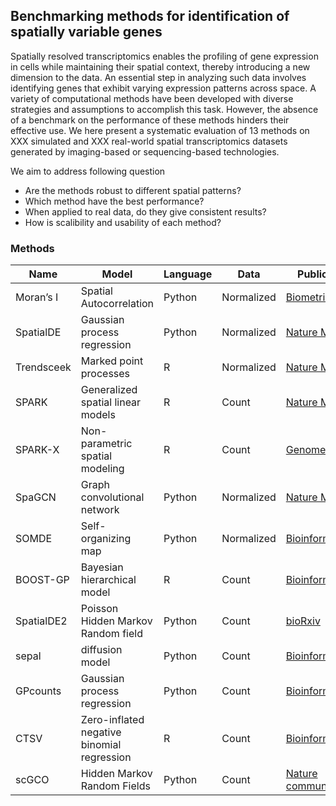## Benchmarking methods for identification of spatially variable genes

Spatially resolved transcriptomics enables the profiling of gene expression in cells while maintaining their spatial context, thereby introducing a new dimension to the data. An essential step in analyzing such data involves identifying genes that exhibit varying expression patterns across space. A variety of computational methods have been developed with diverse strategies and assumptions to accomplish this task. However, the absence of a benchmark on the performance of these methods hinders their effective use. We here present a systematic evaluation of 13 methods on XXX simulated and XXX real-world spatial transcriptomics datasets generated by imaging-based or sequencing-based technologies.


We aim to address following question

* Are the methods robust to different spatial patterns?
* Which method have the best performance?
* When applied to real data, do they give consistent results?
* How is scalibility and usability of each method?

### Methods

| Name      | Model                      | Language | Data       | Publication     | Year  |
| ---       | ---                        | ---      | ---        | -----------     |-------|
| Moran’s I | Spatial Autocorrelation    | Python   | Normalized |  [Biometrika](https://academic.oup.com/biomet/article/37/1-2/17/194868) |  1950 |
| SpatialDE | Gaussian process regression| Python   | Normalized |  [Nature Methods](https://www.nature.com/articles/nmeth.4636) |  2018 |
| Trendsceek   | Marked point processes | R   | Normalized |  [Nature Methods](https://www.nature.com/articles/nmeth.4634) |  2018 |
| SPARK     | Generalized spatial linear models | R   | Count |  [Nature Methods](https://www.nature.com/articles/s41592-019-0701-7) |  2020 |
| SPARK-X   | Non-parametric spatial modeling | R   | Count |  [Genome Biology](https://genomebiology.biomedcentral.com/articles/10.1186/s13059-021-02404-0) |  2021 |
| SpaGCN   | Graph convolutional network | Python   | Normalized |  [Nature Methods](https://www.nature.com/articles/s41592-021-01255-8) |  2021 |
| SOMDE   | Self-organizing map | Python   | Normalized |  [Bioinformatics](https://academic.oup.com/bioinformatics/article/37/23/4392/6308937) |  2021 |
| BOOST-GP   | Bayesian hierarchical model | R   | Count |  [Bioinformatics](https://academic.oup.com/bioinformatics/article/37/22/4129/6306406) |  2021 |
| SpatialDE2 | Poisson Hidden Markov Random field | Python   | Count |  [bioRxiv](https://www.biorxiv.org/content/10.1101/2021.10.27.466045v2) |  2021 |
| sepal   | diffusion model | Python   | Count | [Bioinformatics](https://academic.oup.com/bioinformatics/article/37/17/2644/6168120?login=false) |  2021 |
| GPcounts   | Gaussian process regression | Python   | Count | [Bioinformatics](https://academic.oup.com/bioinformatics/article/37/21/3788/6313161) |  2022 |
| CTSV   | Zero-inflated negative binomial regression | R   | Count |  [Bioinformatics](https://academic.oup.com/bioinformatics/article/38/17/4135/6632658) |  2022 |
| scGCO   | Hidden Markov Random Fields | Python   | Count | [Nature communications](https://www.nature.com/articles/s41467-022-33182-3) |  2022 |
